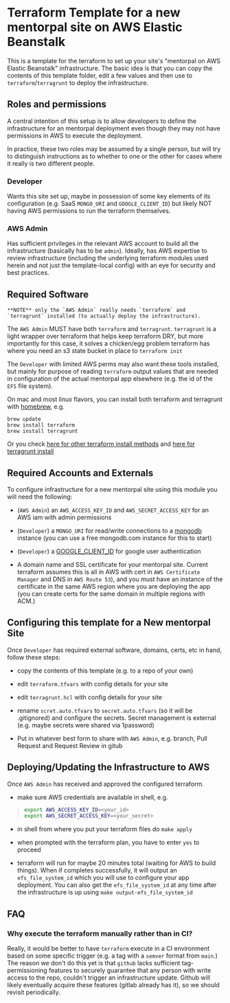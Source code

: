 # Terraform Template for a new mentorpal site on AWS Elastic Beanstalk

This is a template for the terraform to set up your site's "mentorpal on AWS Elastic Beanstalk" infrastructure. The basic idea is that you can copy the contents of this template folder, edit a few values and then use to `terraform`/`terragrunt` to deploy the infrastructure.

## Roles and permissions

A central intention of this setup is to allow developers to define the infrastructure for an mentorpal deployment even though they may not have permissions in AWS to execute the deployment.

In practice, these two roles may be assumed by a single person, but will try to distinguish instructions as to whether to one or the other for cases where it really is two different people.

### Developer

Wants this site set up, maybe in possession of some key elements of its configuration (e.g. SaaS `MONGO_URI` and `GOOGLE_CLIENT_ID`) but likely NOT having AWS permissions to run the terraform themselves.


### AWS Admin

Has sufficient privileges in the relevant AWS account to build all the infrastructure (basically has to be `admin`). Ideally, has AWS expertise to review infrastructure (including the underlying terraform modules used herein and not just the template-local config) with an eye for security and best practices.


## Required Software

 
```
**NOTE** only the `AWS Admin` really needs `terraform` and `terragrunt` installed (to actually deploy the infrastructure). 
```

 The `AWS Admin` MUST have both `terraform` and `terragrunt`. `terragrunt` is a light wrapper over terraform that helps keep terraform DRY, but more importantly for this case, it solves a chicken/egg problem terraform has where you need an s3 state bucket in place to `terraform init`

 The `Developer` with limited AWS perms may also want these tools installed, but mainly for purpose of reading `terraform` output values that are needed in configuration of the actual mentorpal app elsewhere (e.g. the id of the `EFS` file system).

 On mac and most linux flavors, you can install both terraform and terragrunt with [homebrew](https://brew.sh/), e.g.

 ```
 brew update
 brew install terraform
 brew install terragrunt
 ```

 Or you check [here for other terraform install methods](https://www.terraform.io/downloads.html) and [here for terragrunt install](https://terragrunt.gruntwork.io/docs/getting-started/install/)


## Required Accounts and Externals

To configure infrastructure for a new mentorpal site using this module you will need the following:

- (`AWS Admin`) an `AWS_ACCESS_KEY_ID` and `AWS_SECRET_ACCESS_KEY` for an AWS iam with admin permissions

- (`Developer`) a `MONGO_URI` for read/write connections to a [mongodb](https://www.mongodb.com/1) instance (you can use a free mongodb.com instance for this to start)

- (`Developer`) a [GOOGLE_CLIENT_ID](https://developers.google.com/identity/one-tap/web/guides/get-google-api-clientid) for google user authentication

- A domain name and SSL certificate for your mentorpal site. Current terraform assumes this is all in AWS with cert in `AWS Certificate Manager` and DNS in `AWS Route 53`), and you must have an instance of the certificate in the same AWS region where you are deploying the app (you can create certs for the same domain in multiple regions with ACM.)

## Configuring this template for a New mentorpal Site

Once `Developer` has required external software, domains, certs, etc in hand, follow these steps:

- copy the contents of this template (e.g. to a repo of your own)

- edit `terraform.tfvars` with config details for your site

- edit `terragrunt.hcl` with config details for your site

- rename `scret.auto.tfvars` to `secret.auto.tfvars` (so it will be .gitignored) and configure the secrets. Secret management is external (e.g. maybe secrets were shared via 1password)

- Put in whatever best form to share with `AWS Admin`, e.g. branch, Pull Request and Request Review in gitub

## Deploying/Updating the Infrastructure to AWS

Once `AWS Admin` has received and approved the configured terraform.

- make sure AWS credentials are available in shell, e.g.

> ```bash
> export AWS_ACCESS_KEY_ID=<your_id>
> export AWS_SECRET_ACCESS_KEY=<your_secret>
> ```

- in shell from where you put your terraform files do `make apply`

- when prompted with the terraform plan, you have to enter `yes` to proceed

- terraform will run for maybe 20 minutes total (waiting for AWS to build things). When if completes successfully, it will output an `efs_file_system_id` which you will use to configure your app deployment. You can also get the `efs_file_system_id` at any time after the infrastructure is up using `make output-efs_file_system_id`


 ## FAQ

 ### Why execute the terraform manually rather than in CI?

 Really, it would be better to have `terraform` execute in a CI environment based on some specific trigger (e.g. a tag with a `semver` format from `main`.) The reason we don't do this yet is that `github` lacks sufficient tag-permissioning features to securely guarantee that any person with write access to the repo, couldn't trigger an infrastructure update. Github will likely eventually acquire these features (gitlab already has it), so we should revisit periodically.
